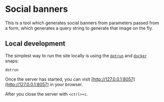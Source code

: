 # Social banners

This is a tool which generates social banners from parameters passed from a form, which generates a query string to generate that image on the fly.

## Local development

The simplest way to run the site locally is using the [`dotrun`](https://github.com/canonical-web-and-design/dotrun/) and [`docker`](https://snapcraft.io/docker) snaps:

```
dotrun
```

Once the server has started, you can visit [http://127.0.0.1:8057](http://127.0.0.1:8057) in your browser.

After you close the server with `<ctrl>+c`.
